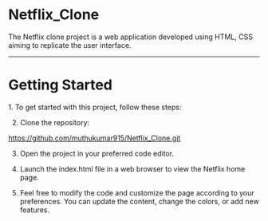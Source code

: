 # Netflix_Clone
The Netflix clone project is a web application developed using HTML, CSS aiming to replicate the user interface.
<hr>
<h1>Getting Started</h1>
  1. To get started with this project, follow these steps:

2. Clone the repository:

https://github.com/muthukumar915/Netflix_Clone.git

3. Open the project in your preferred code editor.

4. Launch the index.html file in a web browser to view the Netflix home page.

5. Feel free to modify the code and customize the page according to your preferences. You can update the content, change the colors, or add new features.
